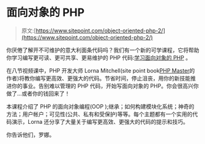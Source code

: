 # 面向对象的 PHP

> 原文:[https://www.sitepoint.com/object-oriented-php-2/](https://www.sitepoint.com/object-oriented-php-2/)

你厌倦了解开不可维护的意大利面条代码吗？我们有一个新的可学课程，它将帮助你学习编写更可读、更可共享、更易维护的 PHP 代码:[学习面向对象的 PHP](https://learnable.com/courses/object-oriented-php-2734) 。

在八节视频课中，PHP 开发大师 Lorna Mitchell(site point book[PHP Master](https://learnable.com/books/phppro1)的作者)将教你编写更高效、更强大的代码。节省时间，停止沮丧，用你的新技能推进你的事业。告别难以管理的 PHP 代码，开始写面向对象的 PHP。你会很高兴你做了…或者你的钱回来了！

本课程介绍了 PHP 的面向对象编程(OOP );继承；如何构建模块化系统；神奇的方法；用户帐户；可见性(公共、私有和受保护)等等。每个主题都有一个实用的代码演示，Lorna 还分享了大量关于编写更高效、更强大的代码的提示和技巧。

你告诉他们，罗娜。